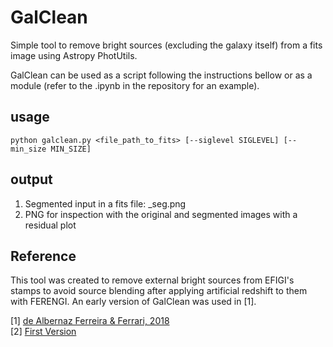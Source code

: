 # GalClean

Simple tool to remove bright sources (excluding the galaxy itself) from a fits image using Astropy PhotUtils.

GalClean can be used as a script following the instructions bellow or as a module (refer to the .ipynb in the repository for an example).


## usage

```shell
python galclean.py <file_path_to_fits> [--siglevel SIGLEVEL] [--min_size MIN_SIZE]
```

## output

1. Segmented input in a fits file: <path>_seg.png
2. PNG for inspection with the original and segmented images with a residual plot

## Reference
This tool was created to remove external bright sources from EFIGI's stamps to avoid source blending
after applying artificial redshift to them with FERENGI. An early version of GalClean was used in [1]. 

[1] [de Albernaz Ferreira & Ferrari, 2018](http://adsabs.harvard.edu/abs/2018MNRAS.473.2701D) \
[2] [First Version](https://github.com/astroferreira/galclean/blob/44ecb2cf4902133c27c4d357b9f72f951b4d5d04/galclean.py)
